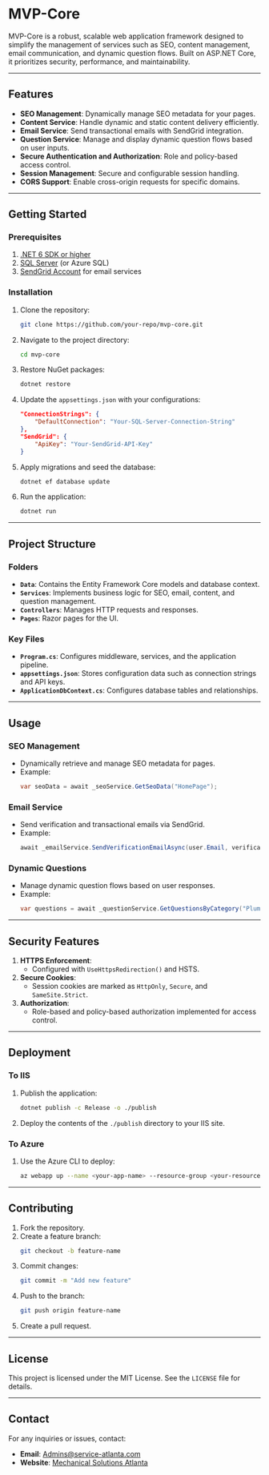 # MVP-Core

MVP-Core is a robust, scalable web application framework designed to simplify the management of services such as SEO, content management, email communication, and dynamic question flows. Built on ASP.NET Core, it prioritizes security, performance, and maintainability.

---

## **Features**

- **SEO Management**: Dynamically manage SEO metadata for your pages.
- **Content Service**: Handle dynamic and static content delivery efficiently.
- **Email Service**: Send transactional emails with SendGrid integration.
- **Question Service**: Manage and display dynamic question flows based on user inputs.
- **Secure Authentication and Authorization**: Role and policy-based access control.
- **Session Management**: Secure and configurable session handling.
- **CORS Support**: Enable cross-origin requests for specific domains.

---

## **Getting Started**

### **Prerequisites**

1. [.NET 6 SDK or higher](https://dotnet.microsoft.com/download)
2. [SQL Server](https://www.microsoft.com/sql-server/sql-server-downloads) (or Azure SQL)
3. [SendGrid Account](https://sendgrid.com/) for email services

### **Installation**

1. Clone the repository:
    ```bash
    git clone https://github.com/your-repo/mvp-core.git
    ```
2. Navigate to the project directory:
    ```bash
    cd mvp-core
    ```
3. Restore NuGet packages:
    ```bash
    dotnet restore
    ```
4. Update the `appsettings.json` with your configurations:

    ```json
    "ConnectionStrings": {
        "DefaultConnection": "Your-SQL-Server-Connection-String"
    },
    "SendGrid": {
        "ApiKey": "Your-SendGrid-API-Key"
    }
    ```
5. Apply migrations and seed the database:
    ```bash
    dotnet ef database update
    ```

6. Run the application:
    ```bash
    dotnet run
    ```

---

## **Project Structure**

### **Folders**

- **`Data`**: Contains the Entity Framework Core models and database context.
- **`Services`**: Implements business logic for SEO, email, content, and question management.
- **`Controllers`**: Manages HTTP requests and responses.
- **`Pages`**: Razor pages for the UI.

### **Key Files**

- **`Program.cs`**: Configures middleware, services, and the application pipeline.
- **`appsettings.json`**: Stores configuration data such as connection strings and API keys.
- **`ApplicationDbContext.cs`**: Configures database tables and relationships.

---

## **Usage**

### **SEO Management**
- Dynamically retrieve and manage SEO metadata for pages.
- Example:
    ```csharp
    var seoData = await _seoService.GetSeoData("HomePage");
    ```

### **Email Service**
- Send verification and transactional emails via SendGrid.
- Example:
    ```csharp
    await _emailService.SendVerificationEmailAsync(user.Email, verificationLink);
    ```

### **Dynamic Questions**
- Manage dynamic question flows based on user responses.
- Example:
    ```csharp
    var questions = await _questionService.GetQuestionsByCategory("Plumbing");
    ```

---

## **Security Features**

1. **HTTPS Enforcement**:
    - Configured with `UseHttpsRedirection()` and HSTS.
2. **Secure Cookies**:
    - Session cookies are marked as `HttpOnly`, `Secure`, and `SameSite.Strict`.
3. **Authorization**:
    - Role-based and policy-based authorization implemented for access control.

---

## **Deployment**

### **To IIS**
1. Publish the application:
    ```bash
    dotnet publish -c Release -o ./publish
    ```
2. Deploy the contents of the `./publish` directory to your IIS site.

### **To Azure**
1. Use the Azure CLI to deploy:
    ```bash
    az webapp up --name <your-app-name> --resource-group <your-resource-group>
    ```

---

## **Contributing**

1. Fork the repository.
2. Create a feature branch:
    ```bash
    git checkout -b feature-name
    ```
3. Commit changes:
    ```bash
    git commit -m "Add new feature"
    ```
4. Push to the branch:
    ```bash
    git push origin feature-name
    ```
5. Create a pull request.

---

## **License**

This project is licensed under the MIT License. See the `LICENSE` file for details.

---

## **Contact**

For any inquiries or issues, contact:
- **Email**: Admins@service-atlanta.com
- **Website**: [Mechanical Solutions Atlanta](https://service-atlanta.com)
